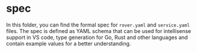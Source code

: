 # spec

In this folder, you can find the formal spec for `rover.yaml` and `service.yaml` files. The spec is defined as YAML schema that can be used for intellisense support in VS code, type generation for Go, Rust and other languages and contain example values for a better understanding.